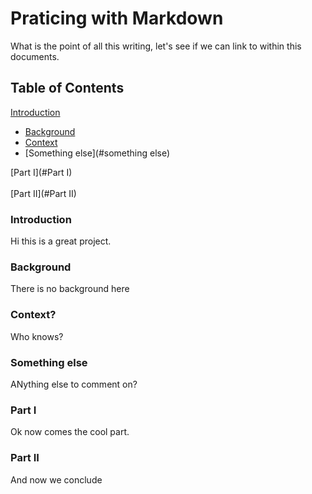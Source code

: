 # Praticing with Markdown

What is the point of all this writing, let's see if we can link to within this documents.

## Table of Contents

[Introduction](#introduction)
- [Background](#background)
- [Context](#context)
- [Something else](#something else)

[Part I](#Part I)\
\
[Part II](#Part II)

### Introduction
Hi this is a great project.

### Background
There is no background here

### Context?
Who knows?

### Something else
ANything else to comment on?

### Part I
Ok now comes the cool part.

### Part II
And now we conclude